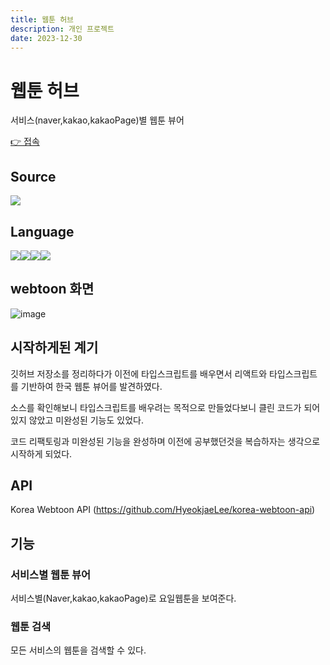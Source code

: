 ```yaml
---
title: 웹툰 허브
description: 개인 프로젝트
date: 2023-12-30
---
```

# 웹툰 허브

서비스(naver,kakao,kakaoPage)별 웹툰 뷰어


<div>
    <a href="https://kwonyongjun1.github.io/webtoon/">
    👉 접속 
    </a>
</div>


## Source
<div style= "display: inline-flex;">
<a href="https://github.com/kwonyongjun1/webtoon"><img src="https://img.shields.io/badge/GitHub-181717?style=flat&logo=GitHub&logoColor=white&link=https://github.com/kwonyongjun1/commit-message"/></a>
</div>


## Language
<div style="display: inline-flex;">
<img src="https://img.shields.io/badge/React-61DAFB?style=flat&logo=React&logoColor=black "/>
<img src="https://img.shields.io/badge/TypeScript-3178C6?style=flat&logo=TypeScript&logoColor=white"/>
<img src="https://img.shields.io/badge/css3-1572B6?style=flat&logo=css3&logoColor=white "/>
<img src="https://img.shields.io/badge/Sass-CC6699?style=flat&logo=Sass&logoColor=white "/>
</div>

## webtoon 화면

![image](https://github.com/kwonyongjun1/interview/assets/70560755/2b4e4a13-d432-4867-80e7-4c57c97a1d21)

## 시작하게된 계기


깃허브 저장소를 정리하다가 이전에 타입스크립트를 배우면서 리액트와 타입스크립트를 기반하여 한국 웹툰 뷰어를 발견하였다. 

소스를 확인해보니 타입스크립트를 배우려는 목적으로 만들었다보니 클린 코드가 되어있지 않았고 미완성된 기능도 있었다. 

코드 리팩토링과 미완성된 기능을 완성하며 이전에 공부했던것을 복습하자는 생각으로 시작하게 되었다.    


## API

Korea Webtoon API (https://github.com/HyeokjaeLee/korea-webtoon-api)


## 기능

### 서비스별 웹툰 뷰어 

서비스별(Naver,kakao,kakaoPage)로 요일웹툰을 보여준다.
### 웹툰 검색 

모든 서비스의 웹툰을 검색할 수 있다.


